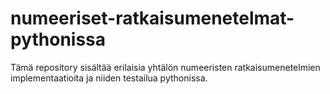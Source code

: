 # numeeriset-ratkaisumenetelmat-pythonissa
Tämä repository sisältää erilaisia yhtälön numeeristen ratkaisumenetelmien implementaatioita ja niiden testailua pythonissa.
